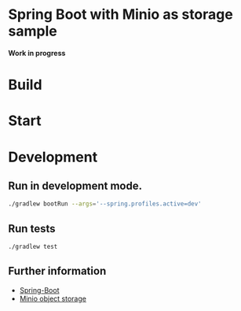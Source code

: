 # Spring Boot with Minio as storage sample 

**Work in progress**

# Build

# Start

# Development

## Run in development mode.

```bash
./gradlew bootRun --args='--spring.profiles.active=dev'
```

## Run tests

```bash
./gradlew test
```

## Further information

* [Spring-Boot](https://spring.io/projects/spring-boot)
* [Minio object storage](https://minio.io/) 

